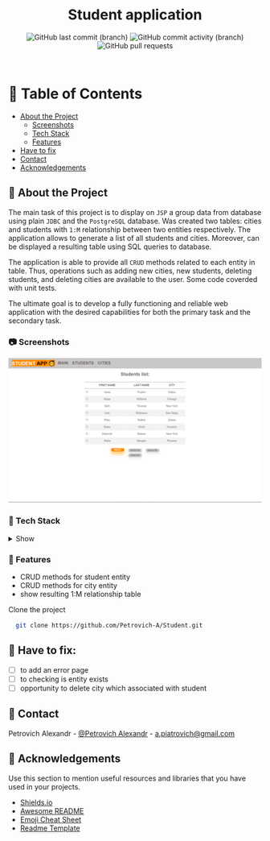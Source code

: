 <div align="center">
  <h1>Student application</h1>
<!-- Badges -->
<p>
  <a>
<img alt="GitHub last commit (branch)" src="https://img.shields.io/github/last-commit/Petrovich-A/Student/develop?style=for-the-badge">
  </a>
<a>
<img alt="GitHub commit activity (branch)" src="https://img.shields.io/github/commit-activity/m/Petrovich-A/Student/develop?style=for-the-badge">
</a>
<a>
<img alt="GitHub pull requests" src="https://img.shields.io/github/issues-pr/Petrovich-A/Student?style=for-the-badge">
</a>
</p>
</div>

<br />

<!-- Table of Contents -->

# :notebook_with_decorative_cover: Table of Contents

- [About the Project](#star2-about-the-project)
    * [Screenshots](#camera-screenshots)
    * [Tech Stack](#space_invader-tech-stack)
    * [Features](#dart-features)
- [Have to fix](#compass-have-to-fix)
- [Contact](#handshake-contact)
- [Acknowledgements](#gem-acknowledgements)

<!-- About the Project -->

## :star2: About the Project

<!-- Screenshots -->

The main task of this project is to display on `JSP` a group data from database using plain `JDBC` and the `PostgreSQL`
database.
Was created two tables: cities and students with `1:M` relationship between two entities respectively. The application
allows
to generate a list of all students and cities. Moreover, can be displayed a resulting table using SQL queries to
database.

The application is able to provide all `CRUD` methods related to each entity in table. Thus, operations such as adding
new cities,
new students, deleting students, and deleting cities are available to the user. Some code coverded with unit tests.

The ultimate goal is to develop a fully functioning and reliable web application with the desired capabilities for both
the primary task and the secondary task.

### :camera: Screenshots

<div align="center"> 
<img src="https://github.com/Petrovich-A/Student/blob/develop/main_page.png" alt="Alt text" title="Optional title">
</div>

<!-- TechStack -->

### :space_invader: Tech Stack

<details>
  <summary>Show</summary>
  <ul>
    <li><a>Java</a></li>
    <li><a>TomCat</a></li>
    <li><a>Maven</a></li>
    <li><a>PostgreSQL</a></li>
  </ul>
</details>

<!-- Features -->

### :dart: Features

- CRUD methods for student entity
- CRUD methods for city entity
- show resulting 1:M relationship table

Clone the project

```bash
  git clone https://github.com/Petrovich-A/Student.git
```

<!-- Roadmap -->

## :compass: Have to fix:

* [ ] to add an error page
* [ ] to checking is entity exists
* [ ] opportunity to delete city which associated with student

## :handshake: Contact

Petrovich Alexandr - [@Petrovich Alexandr](https://www.linkedin.com/in/alexandr-petrovich/) - a.piatrovich@gmail.com

<!-- Acknowledgments -->

## :gem: Acknowledgements

Use this section to mention useful resources and libraries that you have used in your projects.

- [Shields.io](https://shields.io/)
- [Awesome README](https://github.com/matiassingers/awesome-readme)
- [Emoji Cheat Sheet](https://github.com/ikatyang/emoji-cheat-sheet/blob/master/README.md#travel--places)
- [Readme Template](https://github.com/othneildrew/Best-README-Template)